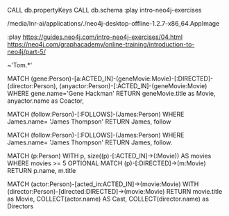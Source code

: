 CALL db.propertyKeys
CALL db.schema
:play intro-neo4j-exercises


/media/lnr-ai/applications/./neo4j-desktop-offline-1.2.7-x86_64.AppImage 

:play https://guides.neo4j.com/intro-neo4j-exercises/04.html
https://neo4j.com/graphacademy/online-training/introduction-to-neo4j/part-5/

~'Tom.*'

MATCH (gene:Person)-[a:ACTED_IN]-(geneMovie:Movie)-[:DIRECTED]-(director:Person), 
(anyactor:Person)-[:ACTED_IN]-(geneMovie:Movie) WHERE gene.name='Gene Hackman' 
RETURN geneMovie.title as Movie, anyactor.name as Coactor, 

MATCH (follow:Person)-[:FOLLOWS]-(James:Person) WHERE James.name= 'James Thompson' RETURN James, follow

MATCH (follow:Person)-[:FOLLOWS]-(James:Person) WHERE James.name= 'James Thompson' RETURN James, follow.

MATCH (p:Person)
WITH p, size((p)-[:ACTED_IN]->(:Movie)) AS movies
WHERE movies >= 5
OPTIONAL MATCH (p)-[:DIRECTED]->(m:Movie)
RETURN p.name, m.title

MATCH (actor:Person)-[acted_in:ACTED_IN]->(movie:Movie)
WITH (director:Person)-[directed:DIRECTED]->(movie:Movie)
RETURN movie.title as Movie, COLLECT(actor.name) AS Cast, COLLECT(director.name) as Directors